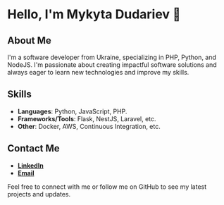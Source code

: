 # Hello, I'm Mykyta Dudariev 👋

## About Me

I'm a software developer from Ukraine, specializing in PHP, Python, and NodeJS. I'm passionate about creating impactful software solutions and always eager to learn new technologies and improve my skills.

## Skills

- **Languages**: Python, JavaScript, PHP.
- **Frameworks/Tools**: Flask, NestJS, Laravel, etc.
- **Other**: Docker, AWS, Continuous Integration, etc.

## Contact Me

- **[LinkedIn](https://www.linkedin.com/in/mykyta-dudariev)**
- **[Email](mailto:mykyta.dudariev@gmail.com)**

Feel free to connect with me or follow me on GitHub to see my latest projects and updates.


